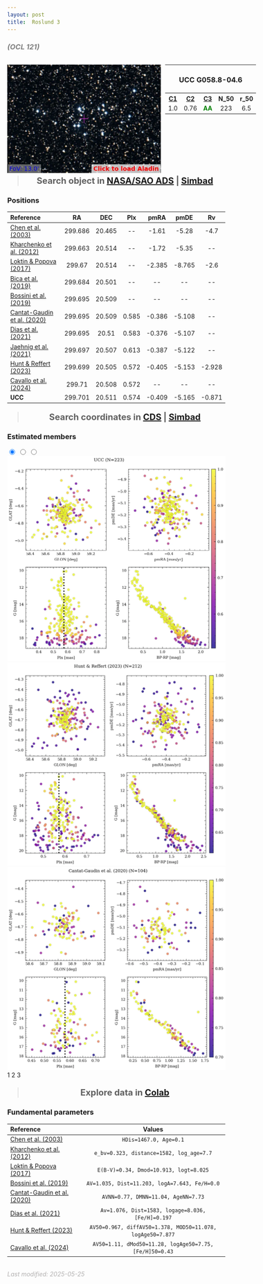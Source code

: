 ```yaml
---
layout: post
title:  Roslund 3
---
```

<h3><span style="color: #808080;"><i>(OCL 121)</i></span></h3><div style="display: flex; justify-content: space-between; width:720px;height:250px">
<div style="text-align: center;">

<!-- Static image + data attributes for FOV and target -->
<img id="aladin_img"
     data-umami-event="aladin_load"
     src="https://raw.githubusercontent.com/ucc23/Q1N/main/plots/roslund3_aladin.webp"
     alt="Click to load Aladin Lite" 
     style="width:355px;height:250px; cursor: pointer;"
     data-fov="0.217" 
     data-target="299.701 20.511"/>
<!-- Div to contain Aladin Lite viewer -->
<div id="aladin-lite-div" style="width:355px;height:250px;display:none;"></div>
<!-- Aladin Lite script (will be loaded after the image is clicked) -->
<script src="{{ site.baseurl }}/scripts/aladin_load.js"></script>

</div>
<!-- Left block -->

<table style="text-align: center; width:355px;height:250px;">
  <!-- Row 1 (title) -->
  <tr>
    <td colspan="5"><h3>UCC G058.8-04.6</h3></td>
  </tr>
  <!-- Row 2 -->
  <tr>
    <th><a href="https://ucc.ar/faq#what-are-the-c1-c2-and-c3-parameters" title="Photometric class">C1</a></th>
    <th><a href="https://ucc.ar/faq#what-are-the-c1-c2-and-c3-parameters" title="Density class">C2</a></th>
    <th><a href="https://ucc.ar/faq#what-are-the-c1-c2-and-c3-parameters" title="Combined class">C3</a></th>
    <th><div title="Stars with membership probability >50%">N_50</div></th>
    <th><div title="Radius that contains half the members [arcmin]">r_50</div></th>
  </tr>
  <!-- Row 3 -->
  <tr>
    <td>1.0</td>
    <td>0.76</td>
    <td><span style="color: green; font-weight: bold;">A</span><span style="color: green; font-weight: bold;">A</span></td>
    <td>223</td>
    <td>6.5</td>
  </tr>
</table>
</div>

> <p style="text-align:center; font-weight: bold; font-size:20px">Search object in <a data-umami-event="nasa_search" href="https://ui.adsabs.harvard.edu/search/q=%20collection%3Aastronomy%20body%3A%22Roslund%203%22&sort=date%20desc%2C%20bibcode%20desc&p_=0" target="_blank">NASA/SAO ADS</a> | <a data-umami-event="simbad_search" href="https://simbad.cds.unistra.fr/simbad/sim-id-refs?Ident=roslund3" target="_blank">Simbad</a></p>


### Positions

| Reference    | RA    | DEC   | Plx  | pmRA  | pmDE   |  Rv  |
| :---         | :---: | :---: | :---: | :---: | :---: | :---: |
|[Chen et al. (2003)](https://ui.adsabs.harvard.edu/abs/2003AJ....125.1397C) | 299.686 | 20.465 | -- | -1.61 | -5.28 | -4.7 |
|[Kharchenko et al. (2012)](https://ui.adsabs.harvard.edu/abs/2012A%26A...543A.156K) | 299.663 | 20.514 | -- | -1.72 | -5.35 | -- |
|[Loktin & Popova (2017)](https://ui.adsabs.harvard.edu/abs/2017AstBu..72..257L) | 299.67 | 20.514 | -- | -2.385 | -8.765 | -2.6 |
|[Bica et al. (2019)](https://ui.adsabs.harvard.edu/abs/2019AJ....157...12B) | 299.684 | 20.501 | -- | -- | -- | -- |
|[Bossini et al. (2019)](https://ui.adsabs.harvard.edu/abs/2019A%26A...623A.108B) | 299.695 | 20.509 | -- | -- | -- | -- |
|[Cantat-Gaudin et al. (2020)](https://ui.adsabs.harvard.edu/abs/2020A%26A...640A...1C) | 299.695 | 20.509 | 0.585 | -0.386 | -5.108 | -- |
|[Dias et al. (2021)](https://ui.adsabs.harvard.edu/abs/2021MNRAS.504..356D) | 299.695 | 20.51 | 0.583 | -0.376 | -5.107 | -- |
|[Jaehnig et al. (2021)](https://ui.adsabs.harvard.edu/abs/2021ApJ...923..129J) | 299.697 | 20.507 | 0.613 | -0.387 | -5.122 | -- |
|[Hunt & Reffert (2023)](https://ui.adsabs.harvard.edu/abs/2023A%26A...673A.114H) | 299.699 | 20.505 | 0.572 | -0.405 | -5.153 | -2.928 |
|[Cavallo et al. (2024)](https://ui.adsabs.harvard.edu/abs/2024AJ....167...12C) | 299.71 | 20.508 | 0.572 | -- | -- | -- |
| **UCC** |299.701 | 20.511 | 0.574 | -0.409 | -5.165 | -0.871 |

> <p style="text-align:center; font-weight: bold; font-size:20px">Search coordinates in <a data-umami-event="cds_coord_search" href="https://cdsportal.u-strasbg.fr/?target=299.701,+20.511" target="_blank">CDS</a> | <a data-umami-event="simbad_coord_search" href="https://simbad.cds.unistra.fr/mobile/object_list.html?coord=299.701%2020.511&output=json&radius=5&userEntry=roslund3" target="_blank">Simbad</a></p>

### Estimated members

<div class="carousel">
<input type="radio" name="radio-btn" id="slide1" checked>
<input type="radio" name="radio-btn" id="slide2">
<input type="radio" name="radio-btn" id="slide3">
<div class="slides">
<div class="slide">
<a href="https://raw.githubusercontent.com/ucc23/Q1N/main/plots/roslund3.webp" target="_blank">
<img src="https://raw.githubusercontent.com/ucc23/Q1N/main/plots/roslund3.webp" alt="Roslund 3 UCC">
</a>
</div>
<div class="slide">
<a href="https://raw.githubusercontent.com/ucc23/Q1N/main/plots/roslund3_HUNT23.webp" target="_blank">
<img src="https://raw.githubusercontent.com/ucc23/Q1N/main/plots/roslund3_HUNT23.webp" alt="Roslund 3 HUNT23">
</a>
</div>
<div class="slide">
<a href="https://raw.githubusercontent.com/ucc23/Q1N/main/plots/roslund3_CANTAT20.webp" target="_blank">
<img src="https://raw.githubusercontent.com/ucc23/Q1N/main/plots/roslund3_CANTAT20.webp" alt="Roslund 3 CANTAT20">
</a>
</div>
</div>
<div class="indicators">
<label for="slide1">1</label>
<label for="slide2">2</label>
<label for="slide3">3</label>
</div>
</div>


> <p style="text-align:center; font-weight: bold; font-size:20px">Explore data in <a data-umami-event="colab" href="https://colab.research.google.com/github/ucc23/ucc/blob/main/assets/notebook.ipynb" target="_blank">Colab</a></p>


### Fundamental parameters

| Reference |  Values |
| :---         |     :---:      |
| [Chen et al. (2003)](https://ui.adsabs.harvard.edu/abs/2003AJ....125.1397C) | `HDis=1467.0, Age=0.1` |
| [Kharchenko et al. (2012)](https://ui.adsabs.harvard.edu/abs/2012A%26A...543A.156K) | `e_bv=0.323, distance=1582, log_age=7.7` |
| [Loktin & Popova (2017)](https://ui.adsabs.harvard.edu/abs/2017AstBu..72..257L) | `E(B-V)=0.34, Dmod=10.913, logt=8.025` |
| [Bossini et al. (2019)](https://ui.adsabs.harvard.edu/abs/2019A%26A...623A.108B) | `AV=1.035, Dist=11.203, logA=7.643, Fe/H=0.0` |
| [Cantat-Gaudin et al. (2020)](https://ui.adsabs.harvard.edu/abs/2020A%26A...640A...1C) | `AVNN=0.77, DMNN=11.04, AgeNN=7.73` |
| [Dias et al. (2021)](https://ui.adsabs.harvard.edu/abs/2021MNRAS.504..356D) | `Av=1.076, Dist=1583, logage=8.036, [Fe/H]=0.197` |
| [Hunt & Reffert (2023)](https://ui.adsabs.harvard.edu/abs/2023A%26A...673A.114H) | `AV50=0.967, diffAV50=1.378, MOD50=11.078, logAge50=7.877` |
| [Cavallo et al. (2024)](https://ui.adsabs.harvard.edu/abs/2024AJ....167...12C) | `AV50=1.11, dMod50=11.28, logAge50=7.75, [Fe/H]50=0.43` |

<br>
<font color="b3b1b1"><i>Last modified: 2025-05-25</i></font>
